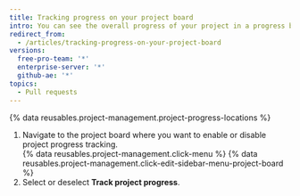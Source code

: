 ```yaml
---
title: Tracking progress on your project board
intro: You can see the overall progress of your project in a progress bar.
redirect_from:
  - /articles/tracking-progress-on-your-project-board
versions:
  free-pro-team: '*'
  enterprise-server: '*'
  github-ae: '*'
topics:
  - Pull requests
---
```


{% data reusables.project-management.project-progress-locations %}

1. Navigate to the project board where you want to enable or disable project progress tracking.  
{% data reusables.project-management.click-menu %}
{% data reusables.project-management.click-edit-sidebar-menu-project-board %}
4. Select or deselect **Track project progress**.
